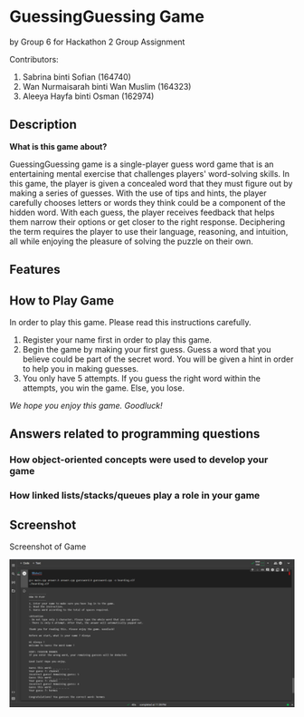 # GuessingGuessing Game
by Group 6 for Hackathon 2 Group Assignment

Contributors: 
1. Sabrina binti Sofian (164740) 
2. Wan Nurmaisarah binti Wan Muslim (164323) 
3. Aleeya Hayfa binti Osman (162974)

## Description
**What is this game about?**

GuessingGuessing game is a single-player guess word game that is an entertaining mental exercise that challenges players' word-solving skills. In this game, the player is given a concealed word that they must figure out by making a series of guesses. With the use of tips and hints, the player carefully chooses letters or words they think could be a component of the hidden word. With each guess, the player receives feedback that helps them narrow their options or get closer to the right response. Deciphering the term requires the player to use their language, reasoning, and intuition, all while enjoying the pleasure of solving the puzzle on their own.

## Features

## How to Play Game

In order to play this game. Please read this instructions carefully. 
1. Register your name first in order to play this game.
2. Begin the game by making your first guess. Guess a word that you believe could be part of the secret word. You will be given a hint in order to help you in making guesses.
3. You only have 5 attempts. If you guess the right word within the attempts, you win the game. Else, you lose.

_We hope you enjoy this game. Goodluck!_

## Answers related to programming questions

### How object-oriented concepts were used to develop your game

### How linked lists/stacks/queues play a role in your game

## Screenshot
Screenshot of Game

![Screenshot of Game.](https://github.com/SabrinaSofian05/GuessingGuessing/blob/main/Screenshot%20of%20game.png?raw=true)
